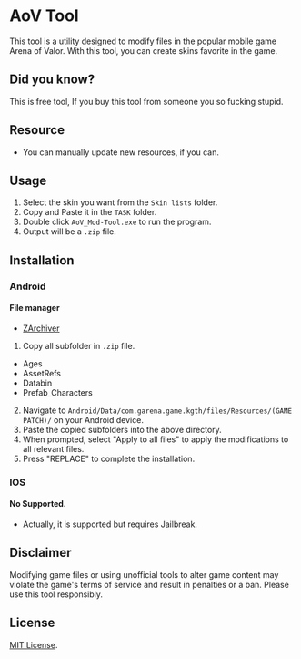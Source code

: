 # AoV Tool
This tool is a utility designed to modify files in the popular mobile game Arena of Valor. With this tool, you can create skins favorite in the game.

## Did you know?
This is free tool, If you buy this tool from someone you so fucking stupid.

## Resource
- You can manually update new resources, if you can.

## Usage
1. Select the skin you want from the `Skin lists` folder.
2. Copy and Paste it in the `TASK` folder.
3. Double click `AoV_Mod-Tool.exe` to run the program.
4. Output will be a `.zip` file.

## Installation
### Android

#### File manager
- [ZArchiver](https://play.google.com/store/apps/details?id=ru.zdevs.zarchiver&hl=th&gl=US&pli=1)

1. Copy all subfolder in `.zip` file.
- Ages
- AssetRefs
- Databin
- Prefab_Characters
  
2. Navigate to `Android/Data/com.garena.game.kgth/files/Resources/(GAME PATCH)/` on your Android device.
3. Paste the copied subfolders into the above directory.
4. When prompted, select "Apply to all files" to apply the modifications to all relevant files.
5. Press "REPLACE" to complete the installation.

### IOS 
#### No Supported.
- Actually, it is supported but requires Jailbreak.

## Disclaimer
Modifying game files or using unofficial tools to alter game content may violate the game's terms of service and result in penalties or a ban. Please use this tool responsibly.

## License
[MIT License](LICENSE).
